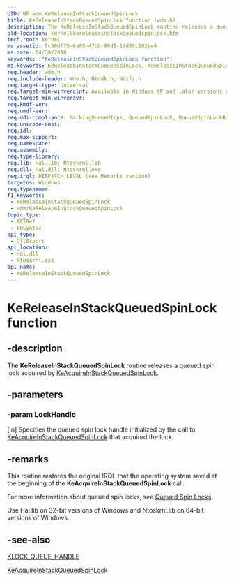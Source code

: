 ```yaml
---
UID: NF:wdm.KeReleaseInStackQueuedSpinLock
title: KeReleaseInStackQueuedSpinLock function (wdm.h)
description: The KeReleaseInStackQueuedSpinLock routine releases a queued spin lock acquired by KeAcquireInStackQueuedSpinLock.
old-location: kernel\kereleaseinstackqueuedspinlock.htm
tech.root: kernel
ms.assetid: 5c36df75-6a95-47bb-99d8-14d87c102be4
ms.date: 04/30/2018
keywords: ["KeReleaseInStackQueuedSpinLock function"]
ms.keywords: KeReleaseInStackQueuedSpinLock, KeReleaseInStackQueuedSpinLock routine [Kernel-Mode Driver Architecture], k105_1904b4b2-4f31-4061-895f-8564a1de04f6.xml, kernel.kereleaseinstackqueuedspinlock, wdm/KeReleaseInStackQueuedSpinLock
req.header: wdm.h
req.include-header: Wdm.h, Ntddk.h, Ntifs.h
req.target-type: Universal
req.target-min-winverclnt: Available in Windows XP and later versions of Windows.
req.target-min-winversvr: 
req.kmdf-ver: 
req.umdf-ver: 
req.ddi-compliance: MarkingQueuedIrps, QueuedSpinLock, QueuedSpinLockRelease, HwStorPortProhibitedDDIs, QueuedSpinLock(storport), QueuedSpinLockRelease(storport)
req.unicode-ansi: 
req.idl: 
req.max-support: 
req.namespace: 
req.assembly: 
req.type-library: 
req.lib: Hal.lib; Ntoskrnl.lib
req.dll: Hal.dll; Ntoskrnl.exe
req.irql: DISPATCH_LEVEL (see Remarks section)
targetos: Windows
req.typenames: 
f1_keywords:
 - KeReleaseInStackQueuedSpinLock
 - wdm/KeReleaseInStackQueuedSpinLock
topic_type:
 - APIRef
 - kbSyntax
api_type:
 - DllExport
api_location:
 - Hal.dll
 - Ntoskrnl.exe
api_name:
 - KeReleaseInStackQueuedSpinLock
---
```


# KeReleaseInStackQueuedSpinLock function


## -description

The <b>KeReleaseInStackQueuedSpinLock</b> routine releases a queued spin lock acquired by <a href="https://docs.microsoft.com/previous-versions/windows/hardware/drivers/ff551899(v=vs.85)">KeAcquireInStackQueuedSpinLock</a>.

## -parameters

### -param LockHandle 

[in]
Specifies the queued spin lock handle initialized by the call to <a href="https://docs.microsoft.com/previous-versions/windows/hardware/drivers/ff551899(v=vs.85)">KeAcquireInStackQueuedSpinLock</a> that acquired the lock.

## -remarks

This routine restores the original IRQL that the operating system saved at the beginning of the <b>KeAcquireInStackQueuedSpinLock</b> call.

For more information about queued spin locks, see <a href="https://docs.microsoft.com/windows-hardware/drivers/kernel/queued-spin-locks">Queued Spin Locks</a>.

Use Hal.lib on 32-bit versions of Windows and Ntoskrnl.lib on 64-bit versions of Windows.

## -see-also

<a href="https://docs.microsoft.com/windows-hardware/drivers/kernel/eprocess">KLOCK_QUEUE_HANDLE</a>



<a href="https://docs.microsoft.com/previous-versions/windows/hardware/drivers/ff551899(v=vs.85)">KeAcquireInStackQueuedSpinLock</a>

